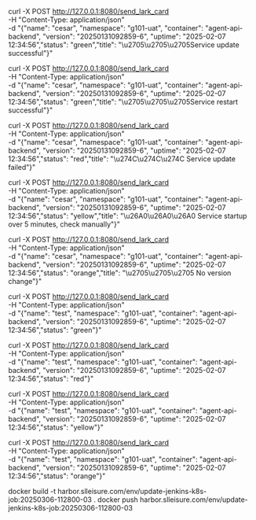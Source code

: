  curl -X POST http://127.0.0.1:8080/send_lark_card \
    -H "Content-Type: application/json" \
    -d "{\"name\": \"cesar\", \"namespace\": \"g101-uat\", \"container\": \"agent-api-backend\", \"version\": \"20250131092859-6\", \"uptime\": \"2025-02-07 12:34:56\",\"status\": \"green\",\"title\": \"\u2705\u2705\u2705Service update successful\"}"
   
 curl -X POST http://127.0.0.1:8080/send_lark_card \
    -H "Content-Type: application/json" \
    -d "{\"name\": \"cesar\", \"namespace\": \"g101-uat\", \"container\": \"agent-api-backend\", \"version\": \"20250131092859-6\", \"uptime\": \"2025-02-07 12:34:56\",\"status\": \"green\",\"title\": \"\u2705\u2705\u2705Service restart successful\"}"
	
 curl -X POST http://127.0.0.1:8080/send_lark_card \
    -H "Content-Type: application/json" \
    -d "{\"name\": \"cesar\", \"namespace\": \"g101-uat\", \"container\": \"agent-api-backend\", \"version\": \"20250131092859-6\", \"uptime\": \"2025-02-07 12:34:56\",\"status\": \"red\",\"title\": \"\u274C\u274C\u274C Service update failed\"}"
	
 curl -X POST http://127.0.0.1:8080/send_lark_card \
    -H "Content-Type: application/json" \
    -d "{\"name\": \"cesar\", \"namespace\": \"g101-uat\", \"container\": \"agent-api-backend\", \"version\": \"20250131092859-6\", \"uptime\": \"2025-02-07 12:34:56\",\"status\": \"yellow\",\"title\": \"\u26A0\u26A0\u26A0 Service startup over 5 minutes, check manually\"}"

 curl -X POST http://127.0.0.1:8080/send_lark_card \
    -H "Content-Type: application/json" \
    -d "{\"name\": \"cesar\", \"namespace\": \"g101-uat\", \"container\": \"agent-api-backend\", \"version\": \"20250131092859-6\", \"uptime\": \"2025-02-07 12:34:56\",\"status\": \"orange\",\"title\": \"\u2705\u2705\u2705 No version change\"}"


 curl -X POST http://127.0.0.1:8080/send_lark_card \
    -H "Content-Type: application/json" \
    -d "{\"name\": \"test\", \"namespace\": \"g101-uat\", \"container\": \"agent-api-backend\", \"version\": \"20250131092859-6\", \"uptime\": \"2025-02-07 12:34:56\",\"status\": \"green\"}"

 curl -X POST http://127.0.0.1:8080/send_lark_card \
    -H "Content-Type: application/json" \
    -d "{\"name\": \"test\", \"namespace\": \"g101-uat\", \"container\": \"agent-api-backend\", \"version\": \"20250131092859-6\", \"uptime\": \"2025-02-07 12:34:56\",\"status\": \"red\"}"

 curl -X POST http://127.0.0.1:8080/send_lark_card \
    -H "Content-Type: application/json" \
    -d "{\"name\": \"test\", \"namespace\": \"g101-uat\", \"container\": \"agent-api-backend\", \"version\": \"20250131092859-6\", \"uptime\": \"2025-02-07 12:34:56\",\"status\": \"yellow\"}"

 curl -X POST http://127.0.0.1:8080/send_lark_card \
    -H "Content-Type: application/json" \
    -d "{\"name\": \"test\", \"namespace\": \"g101-uat\", \"container\": \"agent-api-backend\", \"version\": \"20250131092859-6\", \"uptime\": \"2025-02-07 12:34:56\",\"status\": \"orange\"}"

docker build -t harbor.slleisure.com/env/update-jenkins-k8s-job:20250306-112800-03 .
docker push harbor.slleisure.com/env/update-jenkins-k8s-job:20250306-112800-03



